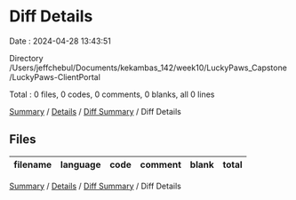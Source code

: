 # Diff Details

Date : 2024-04-28 13:43:51

Directory /Users/jeffchebul/Documents/kekambas_142/week10/LuckyPaws_Capstone/LuckyPaws-ClientPortal

Total : 0 files,  0 codes, 0 comments, 0 blanks, all 0 lines

[Summary](results.md) / [Details](details.md) / [Diff Summary](diff.md) / Diff Details

## Files
| filename | language | code | comment | blank | total |
| :--- | :--- | ---: | ---: | ---: | ---: |

[Summary](results.md) / [Details](details.md) / [Diff Summary](diff.md) / Diff Details